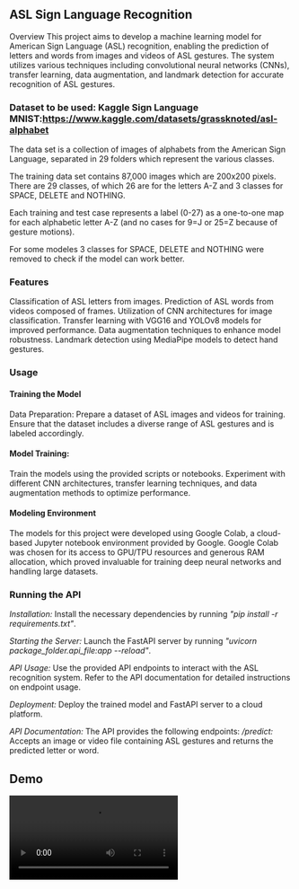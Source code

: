 
## ASL Sign Language Recognition
Overview
This project aims to develop a machine learning model for American Sign Language (ASL) recognition, enabling the prediction of letters and words from images and videos of ASL gestures. The system utilizes various techniques including convolutional neural networks (CNNs), transfer learning, data augmentation, and landmark detection for accurate recognition of ASL gestures.

### Dataset to be used: Kaggle Sign Language MNIST:https://www.kaggle.com/datasets/grassknoted/asl-alphabet
The data set is a collection of images of alphabets from the American Sign Language, separated in 29 folders which represent the various classes.

The training data set contains 87,000 images which are 200x200 pixels. There are 29 classes, of which 26 are for the letters A-Z and 3 classes for SPACE, DELETE and NOTHING.

Each training and test case represents a label (0-27) as a one-to-one map for each alphabetic letter A-Z (and no cases for 9=J or 25=Z because of gesture motions).

For some modeles 3 classes for SPACE, DELETE and NOTHING were removed to check if the model can work better.

### Features
Classification of ASL letters from images.
Prediction of ASL words from videos composed of frames.
Utilization of CNN architectures for image classification.
Transfer learning with VGG16 and YOLOv8 models for improved performance.
Data augmentation techniques to enhance model robustness.
Landmark detection using MediaPipe models to detect hand gestures.
### Usage
#### Training the Model
Data Preparation: Prepare a dataset of ASL images and videos for training. Ensure that the dataset includes a diverse range of ASL gestures and is labeled accordingly.

#### Model Training:
Train the models using the provided scripts or notebooks. Experiment with different CNN architectures, transfer learning techniques, and data augmentation methods to optimize performance.

#### Modeling Environment
The models for this project were developed using Google Colab, a cloud-based Jupyter notebook environment provided by Google. Google Colab was chosen for its access to GPU/TPU resources and generous RAM allocation, which proved invaluable for training deep neural networks and handling large datasets.

### Running the API
_Installation:_ Install the necessary dependencies by running *"pip install -r requirements.txt"*.

_Starting the Server:_ Launch the FastAPI server by running *"uvicorn package_folder.api_file:app --reload"*.

_API Usage:_ Use the provided API endpoints to interact with the ASL recognition system. Refer to the API documentation for detailed instructions on endpoint usage.

_Deployment:_ Deploy the trained model and FastAPI server to a cloud platform.

_API Documentation:_ The API provides the following endpoints:
      _/predict:_ Accepts an image or video file containing ASL gestures and returns the predicted letter or word.

## Demo
![Watch the demo](https://github.com/Christiane-M/Sign-Sense/blob/master/video_demo/demo.mp4)
